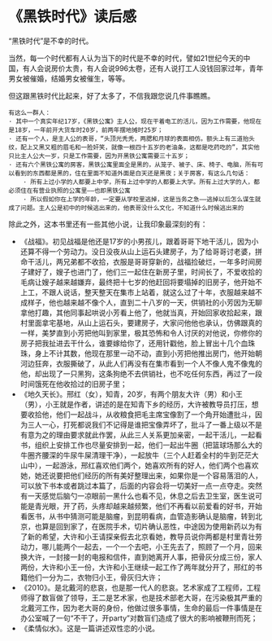 # 《黑铁时代》读后感
“黑铁时代”是不幸的时代。

当然，每一个时代都有人认为当下的时代是不幸的时代，譬如21世纪今天的中国，有人会说房价太贵，有人会说996太卷，还有人说打工人没钱回家过年，青年男女被催婚，结婚男女被催生，等等。

但这跟黑铁时代比起来，好了太多了，不信我跟您说几件事瞧瞧。

```
有这么一群人：
· 其中一个真实年纪17岁，《黑铁公寓》主人公，现在干着电工的活儿，因为工作需要，他现在是18岁，一年前开大货车时20岁，前两年摆地摊时25岁；
· 还有一个人，是主人公的表哥，“头顶光秃秃，两腮和月球的表面相仿。额头上有三道抬头纹，配上又黑又粗的眉毛和一脸奸笑，就像一根四十五岁的老油条，这都是吃药吃的”，其实他只比主人公大一岁，只是工作需要，因为开黑铁公寓需要三十五岁；
· 还有六个黑铁公寓的房客，黑铁公寓里面全是黑的，从笼子、被子、床、椅子、电脑，所有可以看到的东西都是黑的，住在里面不知道外面是白天还是黑夜；关于房客，有这么几句话：
    · 所有上过小学的人都要上中学，所有上过中学的人都要上大学。所有上过大学的人，都必须住在有营业执照的公寓里——也即黑铁公寓
    · 所以假如你在上学的年龄，一定要从学校里逃掉，这是当务之急——逃掉以后怎么谋生就成了问题。主人公是初中的时候逃出来的，他表哥没什么文化，不知道什么时候逃出来的
```

除此之外，这本书里还有一些其他小说，让我印象最深刻的有：
- 《战福》。初见战福是他还是17岁的小男孩儿，跟着哥哥下地干活儿，因为小还算不得一个劳动力。没日没夜从山上运石头建房子，为了给哥哥讨老婆，拼命干活儿，两兄弟都不收拾，衣服是哥哥穿新的，战福捡破烂，一年多时间房子建好了，嫂子也进门了，他们三一起住在新房子里，时间长了，不爱收拾的毛病让嫂子越来越嫌弃，最终把十七岁的他赶回将要塌掉的旧房子，他开始不上工，不跟人说话，整天整天在集市上站着，就这么过了十年，衣服越来越不成样子，他也越来越不像个人，直到二十八岁的一天，供销社的小芳因为无聊拿他打趣，其他同事起哄说小芳看上他了，他就当真，开始回家收拾起来，跟村里面拿宅基地，从山上运石头，要建房子，大家问他他也承认，仿佛跟真的一样，美梦直到小芳把他叫到家里，极其恐怖和令人讨厌的对他说，你修你的房子把我扯进去干什么，谁要嫁给你了，还用针戳他，脸上冒出十几个血珠珠，身上不计其数，他现在那里一动不动，直到小芳把他推出房门，他开始朝河边狂奔，衣服撕破了，从此人们再没有在集市看到一个人不像人鬼不像鬼的他，却出现了一只黑狗，这条狗绝不去供销社，也不吃任何东西，再过了一段时间饿死在他收拾过的旧房子里；
- 《地久天长》。邢红（女），知青，20岁，有两个朋友大许（男）和小王（男），小王就是作者，讲述的是在知青下乡的经历，大许被教导员打压，想要收拾他，他们一起战斗，从收粮食把毛主席宝像割了一个角开始遭批斗，因为三人一心，打死都说我们不记得是谁把宝像弄坏了，批斗了一番上级以不是有意为之的理由要求就此作罢，从此三人关系更加亲密，一起干活儿，一起看书，组织上安排工作也尽量安排到一起，他们一起出牛圈（把篮球场那么大的牛圈齐腰深的牛尿牛屎清理干净），一起放牛（三个人赶着全村的牛到茫茫大山中），一起游泳，邢红喜欢他们两个，她喜欢所有的好人，他们两个也喜欢她，她还说要把他们经历的所有美好整理出来，如果你是一个容易落泪的人，可以放下书本或者跳过本篇了，后面的内容会将一切美好一点一点夺走。突然有一天感觉后脑勺一凉眼前一黑什么也看不见，休息之后去卫生室，医生说可能是青光眼，开了药，头疼却越来越频繁，他们不再看以前爱看的好书，开始看医书，从书中猜测可能是脑瘤，到昆明看病，血管造影确认是脑瘤，转到北京，也算是回到家了，在医院手术，切片确认恶性，中途因为使用新药以为有了新的希望，大许和小王请探亲假去北京看她，教导员说你两都是村里青壮劳动力，哪儿能两个一起去，一个一个去吧，小王先去了，照顾了一个月，回来换大许，一封接一封的电报和信件，直到她离开人事，把骨灰分成三份，家人两份，大许和小王一份，大许和小王继续一起工作了两年就分开了，邢红的书籍他们一分为二，衣物归小王，骨灰归大许；
- 《2010》。是北戴河的悲哀，也是那一代人的悲哀。艺术家成了工程师，工程师得了数盲做了领导，王二是艺术家，也是技术部老大哥，在污染极其严重的北戴河工作，因为老大哥的身份，他做过很多事情，生命的最后一件事情是在办公室喊了一句“不干了，开party”对数盲们造成了很大的影响被鞭刑而死；
- 《柔情似水》。这是一篇讲述双性恋的小说。